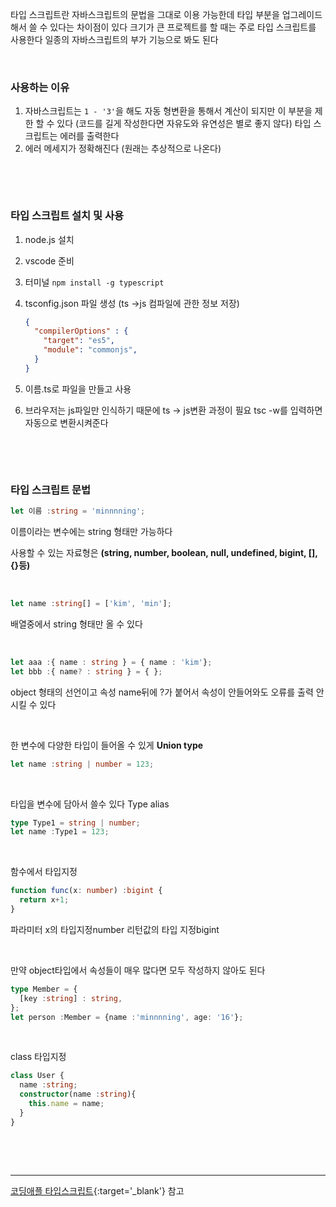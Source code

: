 타입 스크립트란 자바스크립트의 문법을 그대로 이용 가능한데 타입 부분을 업그레이드 해서 쓸 수 있다는 차이점이 있다 크기가 큰 프로젝트를 할 때는 주로 타입 스크립트를 사용한다 일종의 자바스크립트의 부가 기능으로 봐도 된다

&nbsp;

 ### 사용하는 이유

1. 자바스크립트는 `1 - '3'`을 해도 자동 형변환을 통해서 계산이 되지만 이 부분을 제한 할 수 있다 (코드를 길게 작성한다면 자유도와 유연성은 별로 좋지 않다) 타입 스크립트는 에러를 출력한다
2. 에러 메세지가 정확해진다 (원래는 추상적으로 나온다)



&nbsp;

&nbsp;

### 타입 스크립트 설치 및 사용

1. node.js 설치

2. vscode 준비

3. 터미널 `npm install -g typescript `

4. tsconfig.json 파일 생성 (ts ->js 컴파일에 관한 정보 저장)
   ``` json
   {   
     "compilerOptions" : {     
       "target": "es5",     
       "module": "commonjs",  
     }
   }
   ```

5. 이름.ts로 파일을 만들고 사용

6. 브라우저는 js파일만 인식하기 때문에 ts -> js변환 과정이 필요
   tsc -w를 입력하면 자동으로 변환시켜준다

&nbsp;

&nbsp;

### 타입 스크립트 문법

``` typescript
let 이름 :string = 'minnnning';
```

이름이라는 변수에는 string 형태만 가능하다

사용할 수 있는 자료형은 **(string, number, boolean, null, undefined, bigint, [], {}등)**

&nbsp;

```typescript
let name :string[] = ['kim', 'min'];
```

배열중에서 string 형태만 올 수 있다

&nbsp;

``` typescript
let aaa :{ name : string } = { name : 'kim'};
let bbb :{ name? : string } = { };
```

object 형태의 선언이고 속성 name뒤에 ?가 붙어서 속성이 안들어와도 오류를 출력 안시킬 수 있다

&nbsp;

한 변수에 다양한 타입이 들어올 수 있게 **Union type**

``` typescript
let name :string | number = 123;
```

&nbsp;

타입을 변수에 담아서 쓸수 있다 Type alias

``` typescript
type Type1 = string | number;
let name :Type1 = 123;
```

&nbsp;

함수에서 타입지정

``` typescript
function func(x: number) :bigint {
  return x+1;
}
```

파라미터 x의 타입지정number 리턴값의 타입 지정bigint

&nbsp;

만약 object타입에서 속성들이 매우 많다면 모두 작성하지 않아도 된다

``` typescript
type Member = {
  [key :string] : string,
};
let person :Member = {name :'minnnning', age: '16'};
```

&nbsp;

class 타입지정

``` typescript
class User {
  name :string;
  constructor(name :string){
    this.name = name;
  }
}
```

&nbsp;

&nbsp;

---

[코딩애플 타입스크립트](https://www.youtube.com/watch?v=xkpcNolC270){:target='_blank'} 참고